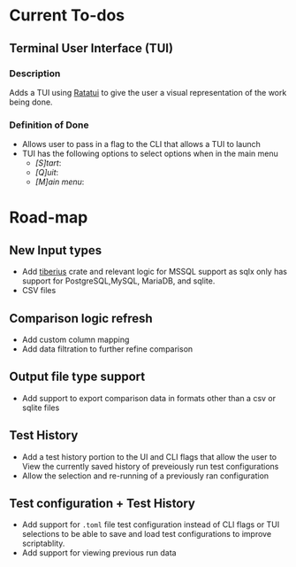 # Current To-dos
## Terminal User Interface (TUI)
### Description
Adds a TUI using [Ratatui](https://ratatui.rs/https://ratatui.rs/) to give
the user a visual representation of the work being done.
### Definition of Done
- Allows user to pass in a flag to the CLI that allows a TUI to launch
- TUI has the following options to select options when in the main menu
    - *[S]tart*:
    - *[Q]uit*:
    - *[M]ain menu*:

# Road-map
## New Input types
- Add [tiberius](https://docs.rs/tiberius/latest/tiberius/) crate and relevant
logic for MSSQL support as sqlx only has support for PostgreSQL,MySQL,
MariaDB, and sqlite.
- CSV files
## Comparison logic refresh
- Add custom column mapping
- Add data filtration to further refine comparison
## Output file type support
- Add support to export comparison data in formats other than a csv or sqlite files
## Test History
- Add a test history portion to the UI and CLI flags that allow the user
to View the currently saved history of preveiously run test configurations
- Allow the selection and re-running of a previously ran configuration
## Test configuration + Test History
- Add support for `.toml` file test configuration instead of CLI flags or TUI selections
to be able to save and load test configurations to improve scriptablity.
- Add support for viewing previous run data
